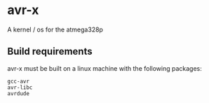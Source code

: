 # avr-x
A kernel / os for the atmega328p

## Build requirements
avr-x must be built on a linux machine with the following packages:
```
gcc-avr
avr-libc
avrdude
```